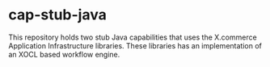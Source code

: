cap-stub-java
=============

This repository holds two stub Java capabilities that uses the X.commerce Application Infrastructure libraries.  These libraries has an implementation of an XOCL based workflow engine.
